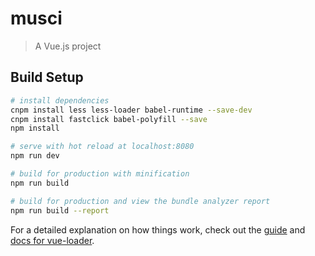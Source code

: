 # musci

> A Vue.js project

## Build Setup

``` bash
# install dependencies
cnpm install less less-loader babel-runtime --save-dev
cnpm install fastclick babel-polyfill --save
npm install

# serve with hot reload at localhost:8080
npm run dev

# build for production with minification
npm run build

# build for production and view the bundle analyzer report
npm run build --report
```

For a detailed explanation on how things work, check out the [guide](http://vuejs-templates.github.io/webpack/) and [docs for vue-loader](http://vuejs.github.io/vue-loader).
